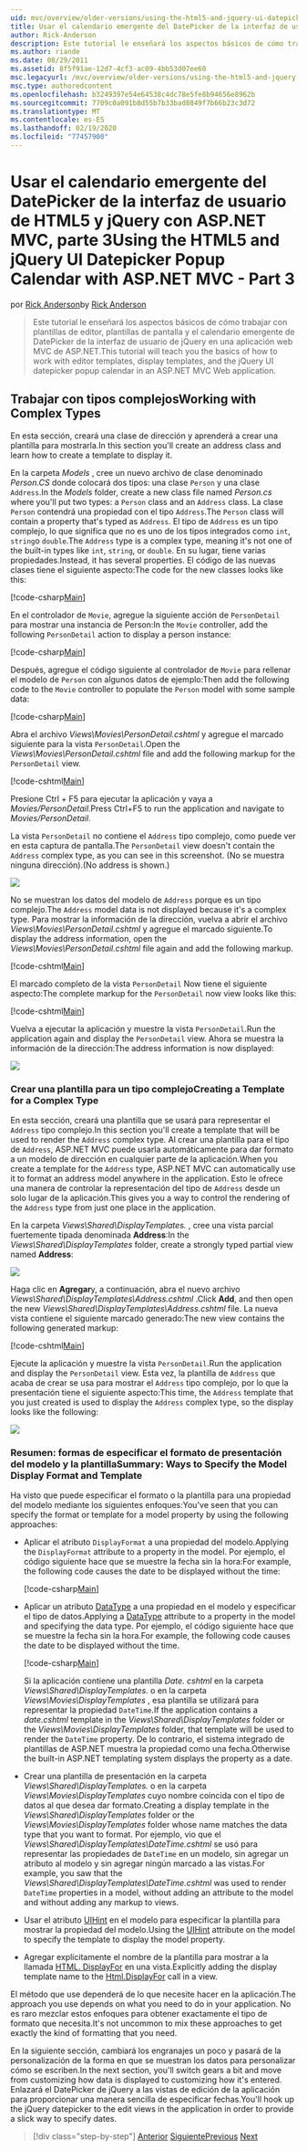 ```yaml
---
uid: mvc/overview/older-versions/using-the-html5-and-jquery-ui-datepicker-popup-calendar-with-aspnet-mvc/using-the-html5-and-jquery-ui-datepicker-popup-calendar-with-aspnet-mvc-part-3
title: Usar el calendario emergente del DatePicker de la interfaz de usuario de HTML5 y jQuery con ASP.NET MVC, parte 3 | Microsoft Docs
author: Rick-Anderson
description: Este tutorial le enseñará los aspectos básicos de cómo trabajar con plantillas de editor, plantillas de pantalla y el calendario emergente de DatePicker de la interfaz de usuario de jQuery en un ASP.NET...
ms.author: riande
ms.date: 08/29/2011
ms.assetid: 8f5f91ae-12d7-4cf3-ac09-4bb53d07ee60
msc.legacyurl: /mvc/overview/older-versions/using-the-html5-and-jquery-ui-datepicker-popup-calendar-with-aspnet-mvc/using-the-html5-and-jquery-ui-datepicker-popup-calendar-with-aspnet-mvc-part-3
msc.type: authoredcontent
ms.openlocfilehash: b3249397e54e64538c4dc78e5fe8b94656e8962b
ms.sourcegitcommit: 7709c0a091b8d55b7b33bad8849f7b66b23c3d72
ms.translationtype: MT
ms.contentlocale: es-ES
ms.lasthandoff: 02/19/2020
ms.locfileid: "77457900"
---
```

# <a name="using-the-html5-and-jquery-ui-datepicker-popup-calendar-with-aspnet-mvc---part-3"></a><span data-ttu-id="10242-103">Usar el calendario emergente del DatePicker de la interfaz de usuario de HTML5 y jQuery con ASP.NET MVC, parte 3</span><span class="sxs-lookup"><span data-stu-id="10242-103">Using the HTML5 and jQuery UI Datepicker Popup Calendar with ASP.NET MVC - Part 3</span></span>

<span data-ttu-id="10242-104">por [Rick Anderson](https://twitter.com/RickAndMSFT)</span><span class="sxs-lookup"><span data-stu-id="10242-104">by [Rick Anderson](https://twitter.com/RickAndMSFT)</span></span>

> <span data-ttu-id="10242-105">Este tutorial le enseñará los aspectos básicos de cómo trabajar con plantillas de editor, plantillas de pantalla y el calendario emergente de DatePicker de la interfaz de usuario de jQuery en una aplicación web MVC de ASP.NET.</span><span class="sxs-lookup"><span data-stu-id="10242-105">This tutorial will teach you the basics of how to work with editor templates, display templates, and the jQuery UI datepicker popup calendar in an ASP.NET MVC Web application.</span></span>

## <a name="working-with-complex-types"></a><span data-ttu-id="10242-106">Trabajar con tipos complejos</span><span class="sxs-lookup"><span data-stu-id="10242-106">Working with Complex Types</span></span>

<span data-ttu-id="10242-107">En esta sección, creará una clase de dirección y aprenderá a crear una plantilla para mostrarla.</span><span class="sxs-lookup"><span data-stu-id="10242-107">In this section you'll create an address class and learn how to create a template to display it.</span></span>

<span data-ttu-id="10242-108">En la carpeta *Models* , cree un nuevo archivo de clase denominado *Person.CS* donde colocará dos tipos: una clase `Person` y una clase `Address`.</span><span class="sxs-lookup"><span data-stu-id="10242-108">In the *Models* folder, create a new class file named *Person.cs* where you'll put two types: a `Person` class and an `Address` class.</span></span> <span data-ttu-id="10242-109">La clase `Person` contendrá una propiedad con el tipo `Address`.</span><span class="sxs-lookup"><span data-stu-id="10242-109">The `Person` class will contain a property that's typed as `Address`.</span></span> <span data-ttu-id="10242-110">El tipo de `Address` es un tipo complejo, lo que significa que no es uno de los tipos integrados como `int`, `string`o `double`.</span><span class="sxs-lookup"><span data-stu-id="10242-110">The `Address` type is a complex type, meaning it's not one of the built-in types like `int`, `string`, or `double`.</span></span> <span data-ttu-id="10242-111">En su lugar, tiene varias propiedades.</span><span class="sxs-lookup"><span data-stu-id="10242-111">Instead, it has several properties.</span></span> <span data-ttu-id="10242-112">El código de las nuevas clases tiene el siguiente aspecto:</span><span class="sxs-lookup"><span data-stu-id="10242-112">The code for the new classes looks like this:</span></span>

[!code-csharp[Main](using-the-html5-and-jquery-ui-datepicker-popup-calendar-with-aspnet-mvc-part-3/samples/sample1.cs)]

<span data-ttu-id="10242-113">En el controlador de `Movie`, agregue la siguiente acción de `PersonDetail` para mostrar una instancia de Person:</span><span class="sxs-lookup"><span data-stu-id="10242-113">In the `Movie` controller, add the following `PersonDetail` action to display a person instance:</span></span>

[!code-csharp[Main](using-the-html5-and-jquery-ui-datepicker-popup-calendar-with-aspnet-mvc-part-3/samples/sample2.cs)]

<span data-ttu-id="10242-114">Después, agregue el código siguiente al controlador de `Movie` para rellenar el modelo de `Person` con algunos datos de ejemplo:</span><span class="sxs-lookup"><span data-stu-id="10242-114">Then add the following code to the `Movie` controller to populate the `Person` model with some sample data:</span></span>

[!code-csharp[Main](using-the-html5-and-jquery-ui-datepicker-popup-calendar-with-aspnet-mvc-part-3/samples/sample3.cs)]

<span data-ttu-id="10242-115">Abra el archivo *Views\Movies\PersonDetail.cshtml* y agregue el marcado siguiente para la vista `PersonDetail`.</span><span class="sxs-lookup"><span data-stu-id="10242-115">Open the *Views\Movies\PersonDetail.cshtml* file and add the following markup for the `PersonDetail` view.</span></span>

[!code-cshtml[Main](using-the-html5-and-jquery-ui-datepicker-popup-calendar-with-aspnet-mvc-part-3/samples/sample4.cshtml)]

<span data-ttu-id="10242-116">Presione Ctrl + F5 para ejecutar la aplicación y vaya a *Movies/PersonDetail*.</span><span class="sxs-lookup"><span data-stu-id="10242-116">Press Ctrl+F5 to run the application and navigate to *Movies/PersonDetail*.</span></span>

<span data-ttu-id="10242-117">La vista `PersonDetail` no contiene el `Address` tipo complejo, como puede ver en esta captura de pantalla.</span><span class="sxs-lookup"><span data-stu-id="10242-117">The `PersonDetail` view doesn't contain the `Address` complex type, as you can see in this screenshot.</span></span> <span data-ttu-id="10242-118">(No se muestra ninguna dirección).</span><span class="sxs-lookup"><span data-stu-id="10242-118">(No address is shown.)</span></span>

![](using-the-html5-and-jquery-ui-datepicker-popup-calendar-with-aspnet-mvc-part-3/_static/image1.png)

<span data-ttu-id="10242-119">No se muestran los datos del modelo de `Address` porque es un tipo complejo.</span><span class="sxs-lookup"><span data-stu-id="10242-119">The `Address` model data is not displayed because it's a complex type.</span></span> <span data-ttu-id="10242-120">Para mostrar la información de la dirección, vuelva a abrir el archivo *Views\Movies\PersonDetail.cshtml* y agregue el marcado siguiente.</span><span class="sxs-lookup"><span data-stu-id="10242-120">To display the address information, open the *Views\Movies\PersonDetail.cshtml* file again and add the following markup.</span></span>

[!code-cshtml[Main](using-the-html5-and-jquery-ui-datepicker-popup-calendar-with-aspnet-mvc-part-3/samples/sample5.cshtml)]

<span data-ttu-id="10242-121">El marcado completo de la vista `PersonDetail` Now tiene el siguiente aspecto:</span><span class="sxs-lookup"><span data-stu-id="10242-121">The complete markup for the `PersonDetail` now view looks like this:</span></span>

[!code-cshtml[Main](using-the-html5-and-jquery-ui-datepicker-popup-calendar-with-aspnet-mvc-part-3/samples/sample6.cshtml)]

<span data-ttu-id="10242-122">Vuelva a ejecutar la aplicación y muestre la vista `PersonDetail`.</span><span class="sxs-lookup"><span data-stu-id="10242-122">Run the application again and display the `PersonDetail` view.</span></span> <span data-ttu-id="10242-123">Ahora se muestra la información de la dirección:</span><span class="sxs-lookup"><span data-stu-id="10242-123">The address information is now displayed:</span></span>

![](using-the-html5-and-jquery-ui-datepicker-popup-calendar-with-aspnet-mvc-part-3/_static/image2.png)

### <a name="creating-a-template-for-a-complex-type"></a><span data-ttu-id="10242-124">Crear una plantilla para un tipo complejo</span><span class="sxs-lookup"><span data-stu-id="10242-124">Creating a Template for a Complex Type</span></span>

<span data-ttu-id="10242-125">En esta sección, creará una plantilla que se usará para representar el `Address` tipo complejo.</span><span class="sxs-lookup"><span data-stu-id="10242-125">In this section you'll create a template that will be used to render the `Address` complex type.</span></span> <span data-ttu-id="10242-126">Al crear una plantilla para el tipo de `Address`, ASP.NET MVC puede usarla automáticamente para dar formato a un modelo de dirección en cualquier parte de la aplicación.</span><span class="sxs-lookup"><span data-stu-id="10242-126">When you create a template for the `Address` type, ASP.NET MVC can automatically use it to format an address model anywhere in the application.</span></span> <span data-ttu-id="10242-127">Esto le ofrece una manera de controlar la representación del tipo de `Address` desde un solo lugar de la aplicación.</span><span class="sxs-lookup"><span data-stu-id="10242-127">This gives you a way to control the rendering of the `Address` type from just one place in the application.</span></span>

<span data-ttu-id="10242-128">En la carpeta *Views\Shared\DisplayTemplates.* , cree una vista parcial fuertemente tipada denominada **Address**:</span><span class="sxs-lookup"><span data-stu-id="10242-128">In the *Views\Shared\DisplayTemplates* folder, create a strongly typed partial view named **Address**:</span></span>

![](using-the-html5-and-jquery-ui-datepicker-popup-calendar-with-aspnet-mvc-part-3/_static/image3.png)

<span data-ttu-id="10242-129">Haga clic en **Agregar**y, a continuación, abra el nuevo archivo *Views\Shared\DisplayTemplates\Address.cshtml* .</span><span class="sxs-lookup"><span data-stu-id="10242-129">Click **Add**, and then open the new *Views\Shared\DisplayTemplates\Address.cshtml* file.</span></span> <span data-ttu-id="10242-130">La nueva vista contiene el siguiente marcado generado:</span><span class="sxs-lookup"><span data-stu-id="10242-130">The new view contains the following generated markup:</span></span>

[!code-cshtml[Main](using-the-html5-and-jquery-ui-datepicker-popup-calendar-with-aspnet-mvc-part-3/samples/sample7.cshtml)]

<span data-ttu-id="10242-131">Ejecute la aplicación y muestre la vista `PersonDetail`.</span><span class="sxs-lookup"><span data-stu-id="10242-131">Run the application and display the `PersonDetail` view.</span></span> <span data-ttu-id="10242-132">Esta vez, la plantilla de `Address` que acaba de crear se usa para mostrar el `Address` tipo complejo, por lo que la presentación tiene el siguiente aspecto:</span><span class="sxs-lookup"><span data-stu-id="10242-132">This time, the `Address` template that you just created is used to display the `Address` complex type, so the display looks like the following:</span></span>

![](using-the-html5-and-jquery-ui-datepicker-popup-calendar-with-aspnet-mvc-part-3/_static/image4.png)

### <a name="summary-ways-to-specify-the-model-display-format-and-template"></a><span data-ttu-id="10242-133">Resumen: formas de especificar el formato de presentación del modelo y la plantilla</span><span class="sxs-lookup"><span data-stu-id="10242-133">Summary: Ways to Specify the Model Display Format and Template</span></span>

<span data-ttu-id="10242-134">Ha visto que puede especificar el formato o la plantilla para una propiedad del modelo mediante los siguientes enfoques:</span><span class="sxs-lookup"><span data-stu-id="10242-134">You've seen that you can specify the format or template for a model property by using the following approaches:</span></span>

- <span data-ttu-id="10242-135">Aplicar el atributo `DisplayFormat` a una propiedad del modelo.</span><span class="sxs-lookup"><span data-stu-id="10242-135">Applying the `DisplayFormat` attribute to a property in the model.</span></span> <span data-ttu-id="10242-136">Por ejemplo, el código siguiente hace que se muestre la fecha sin la hora:</span><span class="sxs-lookup"><span data-stu-id="10242-136">For example, the following code causes the date to be displayed without the time:</span></span>

    [!code-csharp[Main](using-the-html5-and-jquery-ui-datepicker-popup-calendar-with-aspnet-mvc-part-3/samples/sample8.cs)]
- <span data-ttu-id="10242-137">Aplicar un atributo [DataType](https://msdn.microsoft.com/library/system.componentmodel.dataannotations.datatype.aspx) a una propiedad en el modelo y especificar el tipo de datos.</span><span class="sxs-lookup"><span data-stu-id="10242-137">Applying a [DataType](https://msdn.microsoft.com/library/system.componentmodel.dataannotations.datatype.aspx) attribute to a property in the model and specifying the data type.</span></span> <span data-ttu-id="10242-138">Por ejemplo, el código siguiente hace que se muestre la fecha sin la hora.</span><span class="sxs-lookup"><span data-stu-id="10242-138">For example, the following code causes the date to be displayed without the time.</span></span>

    [!code-csharp[Main](using-the-html5-and-jquery-ui-datepicker-popup-calendar-with-aspnet-mvc-part-3/samples/sample9.cs)]

    <span data-ttu-id="10242-139">Si la aplicación contiene una plantilla *Date. cshtml* en la carpeta *Views\Shared\DisplayTemplates.* o en la carpeta *Views\Movies\DisplayTemplates* , esa plantilla se utilizará para representar la propiedad `DateTime`.</span><span class="sxs-lookup"><span data-stu-id="10242-139">If the application contains a *date.cshtml* template in the *Views\Shared\DisplayTemplates* folder or the *Views\Movies\DisplayTemplates* folder, that template will be used to render the `DateTime` property.</span></span> <span data-ttu-id="10242-140">De lo contrario, el sistema integrado de plantillas de ASP.NET muestra la propiedad como una fecha.</span><span class="sxs-lookup"><span data-stu-id="10242-140">Otherwise the built-in ASP.NET templating system displays the property as a date.</span></span>
- <span data-ttu-id="10242-141">Crear una plantilla de presentación en la carpeta *Views\Shared\DisplayTemplates.* o en la carpeta *Views\Movies\DisplayTemplates* cuyo nombre coincida con el tipo de datos al que desea dar formato.</span><span class="sxs-lookup"><span data-stu-id="10242-141">Creating a display template in the *Views\Shared\DisplayTemplates* folder or the *Views\Movies\DisplayTemplates* folder whose name matches the data type that you want to format.</span></span> <span data-ttu-id="10242-142">Por ejemplo, vio que el *Views\Shared\DisplayTemplates\DateTime.cshtml* se usó para representar las propiedades de `DateTime` en un modelo, sin agregar un atributo al modelo y sin agregar ningún marcado a las vistas.</span><span class="sxs-lookup"><span data-stu-id="10242-142">For example, you saw that the *Views\Shared\DisplayTemplates\DateTime.cshtml* was used to render `DateTime` properties in a model, without adding an attribute to the model and without adding any markup to views.</span></span>
- <span data-ttu-id="10242-143">Usar el atributo [UIHint](https://msdn.microsoft.com/library/system.componentmodel.dataannotations.uihintattribute.uihint.aspx) en el modelo para especificar la plantilla para mostrar la propiedad del modelo.</span><span class="sxs-lookup"><span data-stu-id="10242-143">Using the [UIHint](https://msdn.microsoft.com/library/system.componentmodel.dataannotations.uihintattribute.uihint.aspx) attribute on the model to specify the template to display the model property.</span></span>
- <span data-ttu-id="10242-144">Agregar explícitamente el nombre de la plantilla para mostrar a la llamada [HTML. DisplayFor](https://msdn.microsoft.com/library/ee407420.aspx) en una vista.</span><span class="sxs-lookup"><span data-stu-id="10242-144">Explicitly adding the display template name to the [Html.DisplayFor](https://msdn.microsoft.com/library/ee407420.aspx) call in a view.</span></span>

<span data-ttu-id="10242-145">El método que use dependerá de lo que necesite hacer en la aplicación.</span><span class="sxs-lookup"><span data-stu-id="10242-145">The approach you use depends on what you need to do in your application.</span></span> <span data-ttu-id="10242-146">No es raro mezclar estos enfoques para obtener exactamente el tipo de formato que necesita.</span><span class="sxs-lookup"><span data-stu-id="10242-146">It's not uncommon to mix these approaches to get exactly the kind of formatting that you need.</span></span>

<span data-ttu-id="10242-147">En la siguiente sección, cambiará los engranajes un poco y pasará de la personalización de la forma en que se muestran los datos para personalizar cómo se escriben.</span><span class="sxs-lookup"><span data-stu-id="10242-147">In the next section, you'll switch gears a bit and move from customizing how data is displayed to customizing how it's entered.</span></span> <span data-ttu-id="10242-148">Enlazará el DatePicker de jQuery a las vistas de edición de la aplicación para proporcionar una manera sencilla de especificar fechas.</span><span class="sxs-lookup"><span data-stu-id="10242-148">You'll hook up the jQuery datepicker to the edit views in the application in order to provide a slick way to specify dates.</span></span>

> [!div class="step-by-step"]
> <span data-ttu-id="10242-149">[Anterior](using-the-html5-and-jquery-ui-datepicker-popup-calendar-with-aspnet-mvc-part-2.md)
> [Siguiente](using-the-html5-and-jquery-ui-datepicker-popup-calendar-with-aspnet-mvc-part-4.md)</span><span class="sxs-lookup"><span data-stu-id="10242-149">[Previous](using-the-html5-and-jquery-ui-datepicker-popup-calendar-with-aspnet-mvc-part-2.md)
[Next](using-the-html5-and-jquery-ui-datepicker-popup-calendar-with-aspnet-mvc-part-4.md)</span></span>
